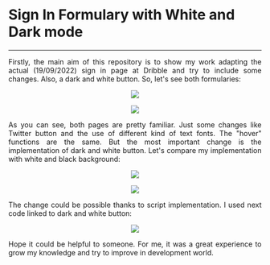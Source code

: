 <h1>Sign In Formulary with White and Dark mode</h1>
<hr>


<p style='text-align: justify;'>Firstly, the main aim of this repository is to show my work adapting the actual (19/09/2022) sign in page at Dribble and try to include some changes. Also, a dark and white button. So, let's see both formularies:</p>

<p align="center">
  <img src="img/img1.png">
</p>
<p align="center">
  <img src="img/img2.png">
</p>


<p style='text-align: justify;'>As you can see, both pages are pretty familiar. Just some changes like Twitter button and the use of different kind of text fonts. The "hover" functions are the same. But the most important change is the implementation of dark and white button. Let's compare my implementation with white and black background:</p>

<p align="center">
  <img src="img/img2.png">
</p>
<p align="center">
  <img src="img/img3.png">
</p>

<p style='text-align: justify;'>The change could be possible thanks to script implementation. I used next code linked to dark and white button:</p>

<p align="center">
  <img src="img/img4.png">
</p>


<p style='text-align: justify;'>Hope it could be helpful to someone. For me, it was a great experience to grow my knowledge and try to improve in development world.</p>


